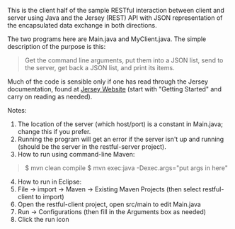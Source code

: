 This is the client half of the sample RESTful interaction between
client and server using Java and the Jersey (REST) API with JSON 
representation of the encapsulated data exchange in both directions.

The two programs here are Main.java and MyClient.java. The simple 
description of the purpose is this:

> Get the command line arguments, put them into a JSON list, send
> to the server, get back a JSON list, and print its items.

Much of the code is sensible only if one has read through the Jersey
documentation, found at [Jersey Website](https://jersey.java.net/)
(start with "Getting Started" and carry on reading as needed).

Notes:

1. The location of the server (which host/port) is a constant in Main.java;  change this if you prefer. 
2. Running the program will get an error if the server isn't up and running (should be the server in the restful-server project).
3. How to run using command-line Maven: 
> $ mvn clean compile
> $ mvn exec:java -Dexec.args="put args in here"
4. How to run in Eclipse:
 1. File -> import -> Maven -> Existing Maven Projects  (then select restful-client to import)
 2. Open the restful-client project, open src/main to edit Main.java
 3. Run -> Configurations (then fill in the Arguments box as needed)
 4. Click the run icon
